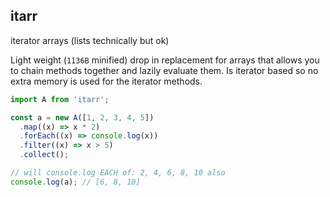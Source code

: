 ## itarr
iterator arrays (lists technically but ok)

Light weight (`1136B` minified) drop in replacement for arrays that allows you to chain methods together and lazily evaluate them. Is iterator based so no extra memory is used for the iterator methods.

```ts
import A from 'itarr';

const a = new A([1, 2, 3, 4, 5])
  .map((x) => x * 2)
  .forEach((x) => console.log(x))
  .filter((x) => x > 5)
  .collect();

// will console.log EACH of: 2, 4, 6, 8, 10 also
console.log(a); // [6, 8, 10]
```
